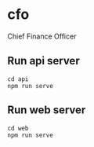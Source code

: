 # cfo
Chief Finance Officer

## Run api server

```
cd api
npm run serve
```

## Run web server

```
cd web
npm run serve
```
